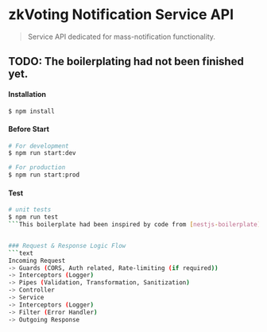 # zkVoting Notification Service API
> Service API dedicated for mass-notification functionality.

## TODO: The boilerplating had not been finished yet.

#### Installation

```bash
$ npm install
```

#### Before Start

```bash
# For development
$ npm run start:dev

# For production
$ npm run start:prod
```

#### Test

```bash
# unit tests
$ npm run test
```This boilerplate had been inspired by code from [nestjs-boilerplate](https://github.com/brocoders/nestjs-boilerplate). I made this boilerplate for my personal uses.


### Request & Response Logic Flow
```text
Incoming Request
-> Guards (CORS, Auth related, Rate-limiting (if required))
-> Interceptors (Logger)
-> Pipes (Validation, Transformation, Sanitization)
-> Controller
-> Service
-> Interceptors (Logger)
-> Filter (Error Handler)
-> Outgoing Response
```

